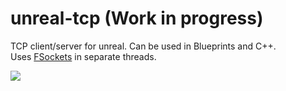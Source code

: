 # unreal-tcp (Work in progress)
TCP client/server for unreal. Can be used in Blueprints and C++. \
Uses [FSockets](https://docs.unrealengine.com/5.3/en-US/API/Runtime/Sockets/FSocket) in separate threads.

![](https://i.imgur.com/yglzmUB.png)
